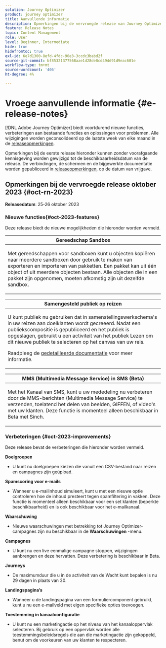 ```yaml
---
solution: Journey Optimizer
product: journey optimizer
title: Aanvullende informatie
description: Opmerkingen bij de vervroegde release van Journey Optimizer
feature: Release Notes
topic: Content Management
role: User
level: Beginner, Intermediate
hide: true
hidefromtoc: true
exl-id: 6e7d1300-8efd-4fdc-90e3-3ccdc3babd2f
source-git-commit: bf85321377568aae1d28de8cd494d91d9eac601e
workflow-type: tm+mt
source-wordcount: '406'
ht-degree: 4%

---
```


# Vroege aanvullende informatie {#e-release-notes}

[!DNL Adobe Journey Optimizer] biedt voortdurend nieuwe functies, verbeteringen aan bestaande functies en oplossingen voor problemen. Alle wijzigingen worden geconsolideerd op de laatste week van elke maand in de [releaseopmerkingen](release-notes.md).

Opmerkingen bij de eerste release hieronder kunnen zonder voorafgaande kennisgeving worden gewijzigd tot de beschikbaarheidsdatum van de release. De verbindingen, de schermen en de bijgewerkte documentatie worden gepubliceerd in [releaseopmerkingen](release-notes.md), op de datum van vrijgave.

## Opmerkingen bij de vervroegde release oktober 2023 {#oct-rn-2023}

**Releasedatum**: 25-26 oktober 2023

### Nieuwe functies{#oct-2023-features}

Deze release biedt de nieuwe mogelijkheden die hieronder worden vermeld.

<table>
<thead>
<tr>
<th><strong>Gereedschap Sandbox</strong><br/></th>
</tr>
</thead>
<tbody>
<tr>
<td>
<p>Met gereedschappen voor sandboxen kunt u objecten kopiëren naar meerdere sandboxen door gebruik te maken van exporteren en importeren van pakketten. Een pakket kan uit één object of uit meerdere objecten bestaan. Alle objecten die in een pakket zijn opgenomen, moeten afkomstig zijn uit dezelfde sandbox.</p>
<!--img src="../data/assets/dataset-export-setup.png"-->
<!--p>For more information, refer to the <a href="../audience/get-started-audience-orchestration.md">detailed documentation</a>.</p-->
</td>
</tr>
</tbody>
</table>

<table>
<thead>
<tr>
<th><strong>Samengesteld publiek op reizen</strong><br/></th>
</tr>
</thead>
<tbody>
<tr>
<td>
<p>U kunt publiek nu gebruiken dat in samenstellingswerkschema's in uw reizen aan doelklanten wordt gecreeerd. Nadat een publiekscompositie is gepubliceerd en het publiek is opgeslagen, gebruikt u een activiteit van het publiek Lezen om dit nieuwe publiek te selecteren op het canvas van uw reis.</p>
<!--img src="assets/channel-reports.png"/-->
<p>Raadpleeg de <a href="../audience/get-started-audience-orchestration.md">gedetailleerde documentatie</a> voor meer informatie.</p>
</tr>
</tbody>
</table>


<table>
<thead>
<tr>
<th><strong>MMS (Multimedia Message Service) in SMS (Beta)</strong><br/></th>
</tr>
</thead>
<tbody>
<tr>
<td>
<p>Met het Kanaal van SMS, kunt u uw mededeling nu verbeteren door de MMS-berichten (Multimedia Message Service) te verzenden, toelatend het delen van beelden, GIFFEN, of video's met uw klanten. Deze functie is momenteel alleen beschikbaar in Beta met Sinch.</p>
<!--img src="assets/channel-reports.png"/-->
<!--p>For more information, refer to the <a href="../in-app/get-started-in-app.md">detailed documentation</a>.</p-->
</tr>
</tbody>
</table>

### Verbeteringen {#oct-2023-improvements}

Deze release bevat de verbeteringen die hieronder worden vermeld.

**Doelgroepen**

* U kunt nu doelgroepen kiezen die vanuit een CSV-bestand naar reizen en campagnes zijn geüpload.

**Spamscoring voor e-mails**

* Wanneer u e-mailinhoud simuleert, kunt u met een nieuwe optie controleren hoe de inhoud presteert tegen spamfiltering in vakken. Deze functie is momenteel alleen beschikbaar voor een set klanten (beperkte beschikbaarheid) en is ook beschikbaar voor het e-mailkanaal.

**Waarschuwing**

* Nieuwe waarschuwingen met betrekking tot Journey Optimizer-campagnes zijn nu beschikbaar in de **Waarschuwingen** -menu.

**Campagnes**

* U kunt nu een live eenmalige campagne stoppen, wijzigingen aanbrengen en deze hervatten. Deze verbetering is beschikbaar in Beta.

**Journeys**

* De maximumduur die u in de activiteit van de Wacht kunt bepalen is nu 29 dagen in plaats van 30.

**Landingspagina’s**

* Wanneer u de landingspagina van een formuliercomponent gebruikt, kunt u nu een e-mailveld met eigen specifieke opties toevoegen.

**Toestemming in kanaalconfiguratie**

* U kunt nu een marketingactie op het niveau van het kanaaloppervlak selecteren. Bij gebruik op een oppervlak worden alle toestemmingsbeleidsregels die aan die marketingactie zijn gekoppeld, benut om de voorkeuren van uw klanten te respecteren.
